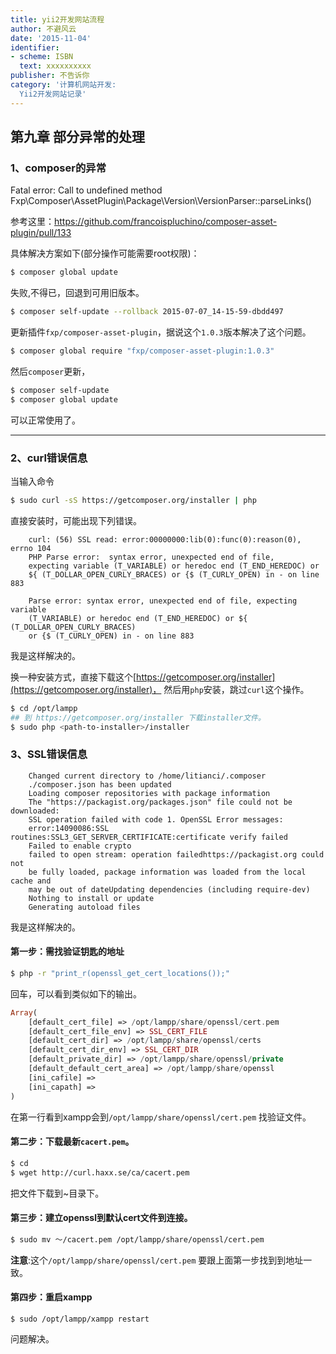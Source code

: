 ```yaml
---
title: yii2开发网站流程
author: 不避风云 
date: '2015-11-04'
identifier:
- scheme: ISBN
  text: xxxxxxxxxx
publisher: 不告诉你
category: '计算机网站开发:
  Yii2开发网站记录'
---
```


## 第九章 部分异常的处理

### 1、composer的异常

  Fatal error: Call to undefined method Fxp\Composer\AssetPlugin\Package\Version\VersionParser::parseLinks()

参考这里：https://github.com/francoispluchino/composer-asset-plugin/pull/133

具体解决方案如下(部分操作可能需要root权限)：

```bash
$ composer global update
```

失败,不得已，回退到可用旧版本。

```bash
$ composer self-update --rollback 2015-07-07_14-15-59-dbdd497
```

更新插件`fxp/composer-asset-plugin`，据说这个`1.0.3`版本解决了这个问题。

```bash
$ composer global require "fxp/composer-asset-plugin:1.0.3"
```

然后`composer`更新，

```bash
$ composer self-update
$ composer global update
```

可以正常使用了。

<hr/>

### 2、curl错误信息

当输入命令

```bash
$ sudo curl -sS https://getcomposer.org/installer | php
```

直接安装时，可能出现下列错误。

```
    curl: (56) SSL read: error:00000000:lib(0):func(0):reason(0), errno 104
    PHP Parse error:  syntax error, unexpected end of file, 
    expecting variable (T_VARIABLE) or heredoc end (T_END_HEREDOC) or 
    ${ (T_DOLLAR_OPEN_CURLY_BRACES) or {$ (T_CURLY_OPEN) in - on line 883

    Parse error: syntax error, unexpected end of file, expecting variable 
    (T_VARIABLE) or heredoc end (T_END_HEREDOC) or ${ (T_DOLLAR_OPEN_CURLY_BRACES) 
    or {$ (T_CURLY_OPEN) in - on line 883
```

我是这样解决的。

换一种安装方式，直接下载这个[https://getcomposer.org/installer](https://getcomposer.org/installer)，
然后用`php`安装，跳过`curl`这个操作。

```bash
$ cd /opt/lampp
## 到 https://getcomposer.org/installer 下载installer文件。
$ sudo php <path-to-installer>/installer
```

### 3、SSL错误信息

```
    Changed current directory to /home/litianci/.composer
    ./composer.json has been updated
    Loading composer repositories with package information
    The "https://packagist.org/packages.json" file could not be downloaded: 
    SSL operation failed with code 1. OpenSSL Error messages:
    error:14090086:SSL routines:SSL3_GET_SERVER_CERTIFICATE:certificate verify failed
    Failed to enable crypto
    failed to open stream: operation failedhttps://packagist.org could not 
    be fully loaded, package information was loaded from the local cache and 
    may be out of dateUpdating dependencies (including require-dev)
    Nothing to install or update
    Generating autoload files
```

我是这样解决的。

#### 第一步：需找验证钥匙的地址

```bash
$ php -r "print_r(openssl_get_cert_locations());"
```

回车，可以看到类似如下的输出。

```php
Array(
    [default_cert_file] => /opt/lampp/share/openssl/cert.pem
    [default_cert_file_env] => SSL_CERT_FILE
    [default_cert_dir] => /opt/lampp/share/openssl/certs
    [default_cert_dir_env] => SSL_CERT_DIR
    [default_private_dir] => /opt/lampp/share/openssl/private
    [default_default_cert_area] => /opt/lampp/share/openssl
    [ini_cafile] => 
    [ini_capath] => 
)
```

在第一行看到xampp会到`/opt/lampp/share/openssl/cert.pem`
找验证文件。

#### 第二步：下载最新`cacert.pem`。

```bash
$ cd
$ wget http://curl.haxx.se/ca/cacert.pem
```

把文件下载到~目录下。

#### 第三步：建立openssl到默认cert文件到连接。

```bash
$ sudo mv ～/cacert.pem /opt/lampp/share/openssl/cert.pem
```

**注意**:这个`/opt/lampp/share/openssl/cert.pem`
要跟上面第一步找到到地址一致。

#### 第四步：重启xampp

```
$ sudo /opt/lampp/xampp restart
```

问题解决。